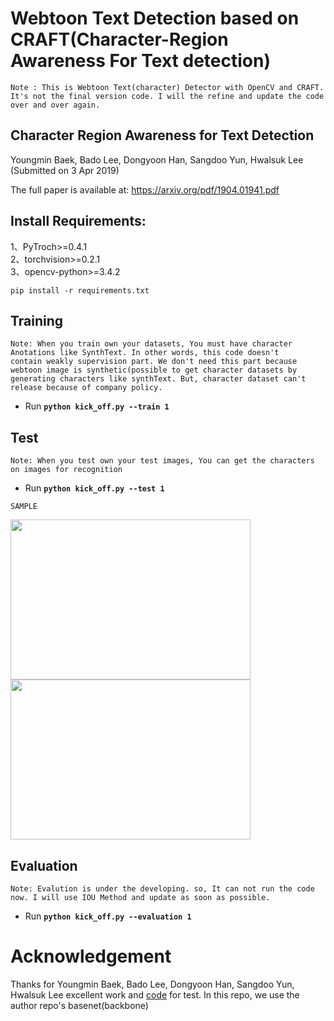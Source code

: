 # Webtoon Text Detection based on CRAFT(Character-Region Awareness For Text detection)

`Note : This is Webtoon Text(character) Detector with OpenCV and CRAFT. It's not the final version code. I will the refine and update the code over and over again.`

## Character Region Awareness for Text Detection
Youngmin Baek, Bado Lee, Dongyoon Han, Sangdoo Yun, Hwalsuk Lee
(Submitted on 3 Apr 2019)

The full paper is available at: https://arxiv.org/pdf/1904.01941.pdf                                                         

## Install Requirements:                                                                                                        
1、PyTroch>=0.4.1                                                                                                                             
2、torchvision>=0.2.1 			                                                    																			                             
3、opencv-python>=3.4.2    
```
pip install -r requirements.txt
```                                                                                                                                                                                
## Training 
`Note: When you train own your datasets, You must have character Anotations like SynthText. In other words, this code doesn't          contain weakly supervision part. We don't need this part because webtoon image is synthetic(possible to get character datasets by generating characters like synthText. But, character dataset can't release because of company policy.`                                         
- Run **`python kick_off.py --train 1`**

## Test
`Note: When you test own your test images, You can get the characters on images for recognition`

- Run **`python kick_off.py --test 1`**

`SAMPLE` 


<img src="https://github.com/hanish3464/webtoon_text_detection_with_CRAFT/blob/master/sample/sample1.png" width="384" height="256" /><img src="https://github.com/hanish3464/webtoon_text_detection_with_CRAFT/blob/master/sample/sample1_res.png" width="384" height="256" />

## Evaluation
`Note: Evalution is under the developing. so, It can not run the code now. I will use IOU Method and update as soon as possible.`

- Run **`python kick_off.py --evaluation 1`**
                                                    

# Acknowledgement
Thanks for Youngmin Baek, Bado Lee, Dongyoon Han, Sangdoo Yun, Hwalsuk Lee excellent work and [code](https://github.com/clovaai/CRAFT-pytorch) for test. In this repo, we use the author repo's basenet(backbone)
